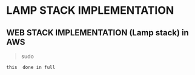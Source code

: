 # LAMP STACK IMPLEMENTATION

## WEB STACK IMPLEMENTATION (Lamp stack) in AWS

> sudo 

```this  done in full```


